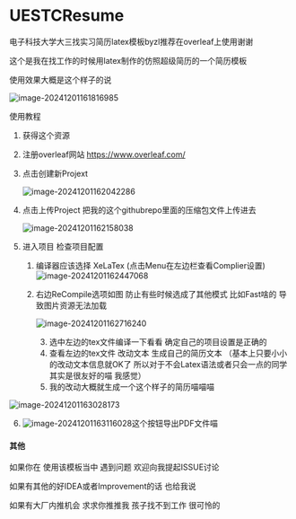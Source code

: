 # UESTCResume
电子科技大学大三找实习简历latex模板byzl推荐在overleaf上使用谢谢



这个是我在找工作的时候用latex制作的仿照超级简历的一个简历模板  

使用效果大概是这个样子的说

![image-20241201161816985](./assets/image-20241201161816985.png)

使用教程

1. 获得这个资源

2. 注册overleaf网站 https://www.overleaf.com/

3. 点击创建新Projext 

   ![image-20241201162042286](./assets/image-20241201162042286.png)



4. 点击上传Project  把我的这个githubrepo里面的压缩包文件上传进去

   ![image-20241201162158038](./assets/image-20241201162158038.png)



5. 进入项目  检查项目配置

   1. 编译器应该选择 XeLaTex (点击Menu在左边栏查看Complier设置)![image-20241201162447068](./assets/image-20241201162447068.png)

   2. 右边ReCompile选项如图  防止有些时候选成了其他模式 比如Fast啥的 导致图片资源无法加载

      ![image-20241201162716240](./assets/image-20241201162716240.png)

      3. 选中左边的tex文件编译一下看看  确定自己的项目设置是正确的  
      4. 查看左边的tex文件  改动文本 生成自己的简历文本 （基本上只要小小的改动文本信息就OK了 所以对于不会Latex语法或者只会一点的同学其实是很友好的喵 我感觉）
      5. 我的改动大概就生成一个这个样子的简历喵喵喵

![image-20241201163028173](./assets/image-20241201163028173.png)



6. ![image-20241201163116028](./assets/image-20241201163116028.png)这个按钮导出PDF文件喵













#### 其他

如果你在 使用该模板当中 遇到问题 欢迎向我提起ISSUE讨论

如果有其他的好IDEA或者Improvement的话 也给我说

如果有大厂内推机会  求求你推推我  孩子找不到工作 很可怜的 

